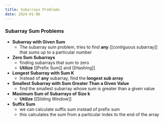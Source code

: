 ```yaml
---
title: Subarrays Problems
date: 2024-01-06
---
```

### Subarray Sum Problems
- **Subarray with Given Sum**
	- The subarray sum problem, tries to find **any** [[contiguous subarray]] that sums up to a particular number
- **Zero Sum Subarrays**
	- finding subarrays that sum to zero
	- **Utilize** [[Prefix Sum]] and [[Hashing]]
- **Longest Subarray with Sum K**
	- Instead of **any** subarray, find the **longest sub array**
- **Smallest Subarray with Sum Greater Than a Given Value**
	- find the smallest subarray whose sum is greater than a given value
- **Maximum Sum of Subarrays of Size k**
	- **Utilize** [[Sliding Window]]
- **Suffix Sum**
	- we can calculate suffix sum instead of prefix sum 
	- this calculates the sum from a particular index to the end of the array